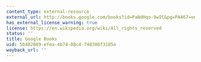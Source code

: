 ```yaml
---
content_type: external-resource
external_url: http://books.google.com/books?id=PaNdHqo-9wIC&pg=PA467=onepage
has_external_license_warning: true
license: https://en.wikipedia.org/wiki/All_rights_reserved
status: ''
title: Google Books
uid: 5b482089-efea-4b74-88c4-748386f3185a
wayback_url: ''
---
```

